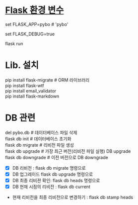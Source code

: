 # [Flask 환경 변수](https://coding-groot.tistory.com/138)

set FLASK_APP=pybo    # 'pybo'    

set FLASK_DEBUG=true

flask run

# Lib. 설치  
pip install flask-migrate #  ORM 라이브러리   
pip install flask-wtf   
pip install email_validator   
pip install flask-markdown   

# DB 관련

del pybo.db      # 데이터베이스 파일 삭제    
flask db init    # 데이터베이스 초기화   
flask db migrate # 리비전 파일 생성    
flask db upgrade # 가장 최근 버전(리비전 파일 실행) DB upgrade   
flask db downgrade # 이전 버전으로 DB downgrade   

- [X] DB 리비전 : flask db migrate 명령으로 
- [X] DB 업그레이드  flask db upgrade 명령으로 
- [X] DB 최종 리비젼 확인: flask db heads 명령으로
- [X] DB 현재 시점의 리비전 : flask db current 

- 현재 리비전을 최종 리비전으로 변경하기 : flask db stamp heads
